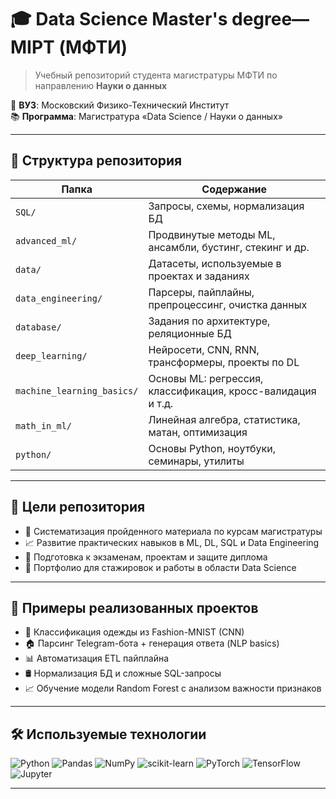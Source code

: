 # 🎓 Data Science Master's degree— MIPT (МФТИ)

> Учебный репозиторий студента магистратуры МФТИ по направлению **Науки о данных**

📍 **ВУЗ**: Московский Физико-Технический Институт  
📚 **Программа**: Магистратура «Data Science / Науки о данных»  

---

## 📁 Структура репозитория

| Папка                        | Содержание                                                       |
|-----------------------------|------------------------------------------------------------------|
| `SQL/`                      | Запросы, схемы, нормализация БД                                  |
| `advanced_ml/`              | Продвинутые методы ML, ансамбли, бустинг, стекинг и др.          |
| `data/`                     | Датасеты, используемые в проектах и заданиях                    |
| `data_engineering/`         | Парсеры, пайплайны, препроцессинг, очистка данных               |
| `database/`                 | Задания по архитектуре, реляционные БД                          |
| `deep_learning/`            | Нейросети, CNN, RNN, трансформеры, проекты по DL                |
| `machine_learning_basics/`  | Основы ML: регрессия, классификация, кросс-валидация и т.д.     |
| `math_in_ml/`               | Линейная алгебра, статистика, матан, оптимизация                |
| `python/`                   | Основы Python, ноутбуки, семинары, утилиты                      |

---

## 🧠 Цели репозитория

- 📌 Систематизация пройденного материала по курсам магистратуры
- 📈 Развитие практических навыков в ML, DL, SQL и Data Engineering
- 🧪 Подготовка к экзаменам, проектам и защите диплома
- 💼 Портфолио для стажировок и работы в области Data Science

---

## 🚀 Примеры реализованных проектов

- 🧠 Классификация одежды из Fashion-MNIST (CNN)
- 🏠 Парсинг Telegram-бота + генерация ответа (NLP basics)
- 📊 Автоматизация ETL пайплайна
- 🛢 Нормализация БД и сложные SQL-запросы
- 📈 Обучение модели Random Forest с анализом важности признаков

---

## 🛠 Используемые технологии

![Python](https://img.shields.io/badge/Python-3776AB?style=for-the-badge&logo=python&logoColor=white)
![Pandas](https://img.shields.io/badge/Pandas-150458?style=for-the-badge&logo=pandas&logoColor=white)
![NumPy](https://img.shields.io/badge/Numpy-013243?style=for-the-badge&logo=numpy)
![scikit-learn](https://img.shields.io/badge/scikit--learn-F7931E?style=for-the-badge&logo=scikit-learn&logoColor=white)
![PyTorch](https://img.shields.io/badge/PyTorch-EE4C2C?style=for-the-badge&logo=pytorch&logoColor=white)
![TensorFlow](https://img.shields.io/badge/TensorFlow-FF6F00?style=for-the-badge&logo=tensorflow&logoColor=white)
![Jupyter](https://img.shields.io/badge/Jupyter-F37626?style=for-the-badge&logo=jupyter&logoColor=white)

---


